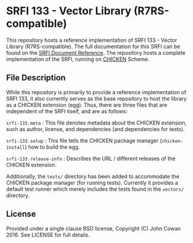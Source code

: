 # SRFI 133 - Vector Library (R7RS-compatible)

This repository hosts a reference implementation of SRFI 133 - Vector Library
(R7RS-compatible). The full documentation for this SRFI can be found on the [SRFI
Document Reference](http://srfi.schemers.org/srfi-133/). The repository hosts a
complete implementation of the SRFI, running on [CHICKEN](http://call-cc.org)
Scheme.

## File Description

While this repository is primarily to provide a reference implementation of
SRFI 133, it also currently serves as the base repository to host the library
as a CHICKEN extension (egg). Thus, there are three files that are independent
of the SRFI itself, and are as follows:

`srfi-133.meta` : This file denotes metadata about the CHICKEN extension, such
as author, license, and dependencies (and dependencies for tests).

`srfi-133.setup` : This file tells the CHICKEN package manager
(`chicken-install`) how to build the egg.

`srfi-133.release-info` : Describes the URL / different releases of the CHICKEN
extension.

Additionally, the `tests/` directory has been added to accommodate the CHICKEN
package manager (for running tests). Currently it provides a default test
runner which merely includes the tests found in the `vectors/` directory.

## License

Provided under a single clause BSD license, Copyright (C) John Cowan 2016. See
LICENSE for full details.
